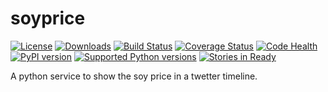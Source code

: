 soyprice
========

[![License](https://pypip.in/license/soyprice/badge.svg)](https://pypi.python.org/pypi/soyprice/) [![Downloads](https://pypip.in/download/soyprice/badge.svg)](https://pypi.python.org/pypi/soyprice/) [![Build Status](https://travis-ci.org/limiear/soyprice.svg?branch=master)](https://travis-ci.org/limiear/soyprice) [![Coverage Status](https://coveralls.io/repos/limiear/soyprice/badge.png)](https://coveralls.io/r/limiear/soyprice) [![Code Health](https://landscape.io/github/limiear/soyprice/master/landscape.png)](https://landscape.io/github/limiear/soyprice/master) [![PyPI version](https://badge.fury.io/py/soyprice.svg)](http://badge.fury.io/py/soyprice)
[![Supported Python versions](https://pypip.in/py_versions/soyprice/badge.svg)](https://pypi.python.org/pypi/soyprice/) [![Stories in Ready](https://badge.waffle.io/limiear/soyprice.png?label=ready&title=Ready)](https://waffle.io/limiear/soyprice)

A python service to show the soy price in a twetter timeline.

